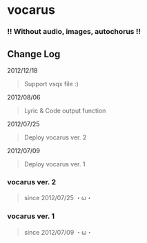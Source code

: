 # vocarus #

### !! Without audio, images, autochorus !! ###

## Change Log ##

2012/12/18

> Support vsqx file :)


2012/08/06

> Lyric & Code output function


2012/07/25

> Deploy vocarus ver. 2


2012/07/09

> Deploy vocarus ver. 1


### vocarus ver. 2 ###
> since 2012/07/25 ・ω・

### vocarus ver. 1 ###
> since 2012/07/09 ・ω・
